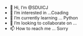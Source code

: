 - 👋 Hi, I’m @SDUICJ
- 👀 I’m interested in ...Coading 
- 🌱 I’m currently learning ... Python 
- 💞️ I’m looking to collaborate on ...
- 📫 How to reach me ... Sorry 

<!---
SDUICJ/SDUICJ is a ✨ special ✨ repository because its `README.md` (this file) appears on your GitHub profile.
You can click the Preview link to take a look at your changes.
--->
